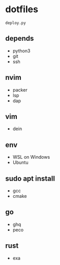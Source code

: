 # dotfiles

`deploy.py`

## depends

* python3
* git
* ssh

## nvim

* packer
* lsp
* dap

## vim

* dein

## env

* WSL on Windows
* Ubuntu

## sudo apt install

* gcc
* cmake

## go

* ghq
* peco

## rust

* exa


